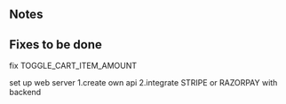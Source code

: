 ## Notes

## Fixes to be done

fix TOGGLE_CART_ITEM_AMOUNT

set up web server
1.create own api
2.integrate STRIPE or RAZORPAY with backend
